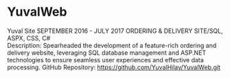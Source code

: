 # YuvalWeb
Yuval Site
SEPTEMBER 2016 - JULY 2017 
ORDERING & DELIVERY SITE/SQL, ASPX, CSS, C#  
Description: Spearheaded the development of a feature-rich ordering and delivery website, leveraging SQL database management and ASP.NET technologies to ensure seamless user experiences and effective data processing. GitHub Repository: https://github.com/YuvalHilay/YuvalWeb.git
